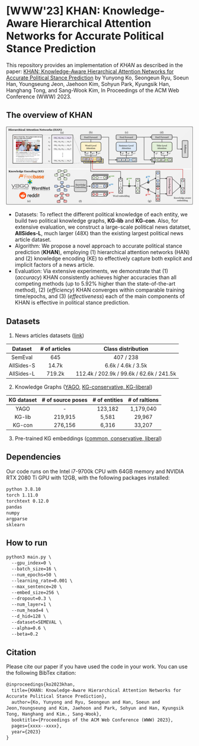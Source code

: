# [WWW'23] KHAN: Knowledge-Aware Hierarchical Attention Networks for Accurate Political Stance Prediction
This repository provides an implementation of *KHAN* as described in the paper: [KHAN: Knowledge-Aware Hierarchical Attention Networks for Accurate Political Stance Prediction](https://yy-ko.github.io/assets/files/WWW23-khan-paper.pdf) by Yunyong Ko, Seongeun Ryu, Soeun Han, Youngseung Jeon, Jaehoon Kim, Sohyun Park, Kyungsik Han, Hanghang Tong, and Sang-Wook Kim, In Proceedings of the ACM Web Conference (WWW) 2023.

## The overview of KHAN
![The overview of KHAN](./assets/khan_overview.png)

- Datasets: To reflect the different political knowledge of each entity, we build two political knowledge graphs, **KG-lib** and **KG-con**. Also, for extensive evaluation, we construct a large-scale political news datatset, **AllSides-L**, much larger (48X) than the existing largest political news article dataset.
- Algorithm: We propose a novel approach to accurate political stance prediction (**KHAN**), employing (1) hierarchical attention networks (HAN) and (2) knowledge encoding (KE) to effectively capture both explicit and implicit factors of a news article.
- Evaluation: Via extensive experiments, we demonstrate that (1) (_accuracy_) KHAN consistently achieves higher accuracies than all competing methods (up to 5.92% higher than the state-of-the-art method), (2) (_efficiency_) KHAN converges within comparable training time/epochs, and (3) (_effectiveness_) each of the main components of KHAN is effective in political stance prediction.

## Datasets
1. News articles datasets ([link](https://drive.google.com/drive/u/2/folders/1ksV0PUncXyBnEHGPB4H4mae2ybXX3Ch0))

|Dataset|# of articles|Class distribution|
|:---:|:---:|:---:|
|SemEval|645|407 / 238|
|AllSides-S|14.7k|6.6k / 4.6k / 3.5k|
|AllSides-L|719.2k|112.4k / 202.9k / 99.6k / 62.6k / 241.5k|

2. Knowledge Graphs ([YAGO](https://paperswithcode.com/dataset/yago3-10), [KG-conservative, KG-liberal](https://drive.google.com/drive/u/2/folders/1DHlKOhKgISw9VTYmbMvnsIbaaLRtqhbq))

|KG dataset|# of source poses|# of entities|# of raltions|
|:---:|:---:|:---:|:---:|
|YAGO   | -       | 123,182 | 1,179,040|
|KG-lib | 219,915 | 5,581   | 29,967 |
|KG-con | 276,156 | 6,316   | 33,207 |


3. Pre-trained KG embeddings ([common, conservative, liberal](https://drive.google.com/drive/u/2/folders/14EgeI1RdSTccETqRgDd36writP6lUu1R))

## Dependencies
Our code runs on the Intel i7-9700k CPU with 64GB memory and NVIDIA RTX 2080 Ti GPU with 12GB, with the following packages installed:
```
python 3.8.10
torch 1.11.0
torchtext 0.12.0
pandas
numpy
argparse
sklearn
```

## How to run
```
python3 main.py \
  --gpu_index=0 \
  --batch_size=16 \
  --num_epochs=50 \
  --learning_rate=0.001 \
  --max_sentence=20 \
  --embed_size=256 \
  --dropout=0.3 \
  --num_layer=1 \
  --num_head=4 \
  --d_hid=128 \
  --dataset=SEMEVAL \
  --alpha=0.6 \
  --beta=0.2
```


## Citation
Please cite our paper if you have used the code in your work. You can use the following BibTex citation:
```
@inproceedings{ko2023khan,
  title={KHAN: Knowledge-Aware Hierarchical Attention Networks for Accurate Political Stance Prediction},
  author={Ko, Yunyong and Ryu, Seongeun and Han, Soeun and Jeon,Youngseung and Kim, Jaehoon and Park, Sohyun and Han, Kyungsik Tong, Hanghang and Kim., Sang-Wook},
  booktitle={Proceedings of the ACM Web Conference (WWW) 2023},
  pages={xxxx--xxxx},
  year={2023}
}
```
